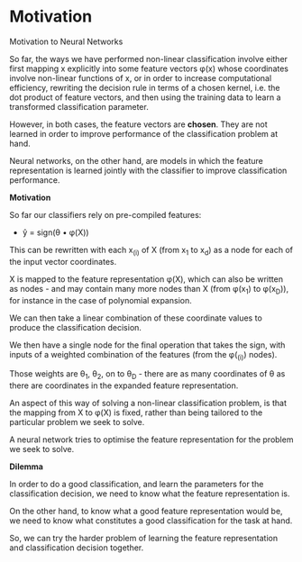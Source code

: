 # Motivation

Motivation to Neural Networks

So far, the ways we have performed non-linear classification involve either first mapping x explicitly into some feature vectors φ(x) whose coordinates involve non-linear functions of x, or in order to increase computational efficiency, rewriting the decision rule in terms of a chosen kernel, i.e. the dot product of feature vectors, and then using the training data to learn a transformed classification parameter.

However, in both cases, the feature vectors are **chosen**. They are not learned in order to improve performance of the classification problem at hand.

Neural networks, on the other hand, are models in which the feature representation is learned jointly with the classifier to improve classification performance.

**Motivation**

So far our classifiers rely on pre-compiled features:

- ŷ = sign(θ • φ(X))

This can be rewritten with each x<sub>(i)</sub> of X (from x<sub>1</sub> to x<sub>d</sub>) as a node for each of the input vector coordinates.

X is mapped to the feature representation φ(X), which can also be written as nodes - and may contain many more nodes than X (from φ(x<sub>1</sub>) to φ(x<sub>D</sub>)), for instance in the case of polynomial expansion.

We can then take a linear combination of these coordinate values to produce the classification decision.

We then have a single node for the final operation that takes the sign, with inputs of a weighted combination of the features (from the φ(<sub>(i)</sub>) nodes).

Those weights are θ<sub>1</sub>, θ<sub>2</sub>, on to θ<sub>D</sub> - there are as many coordinates of θ as there are coordinates in the expanded feature representation.

An aspect of this way of solving a non-linear classification problem, is that the mapping from X to φ(X) is fixed, rather than being tailored to the particular problem we seek to solve.

A neural network tries to optimise the feature representation for the problem we seek to solve.

**Dilemma**

In order to do a good classification, and learn the parameters for the classification decision, we need to know what the feature representation is.

On the other hand, to know what a good feature representation would be, we need to know what constitutes a good classification for the task at hand.

So, we can try the harder problem of learning the feature representation and classification decision together.

